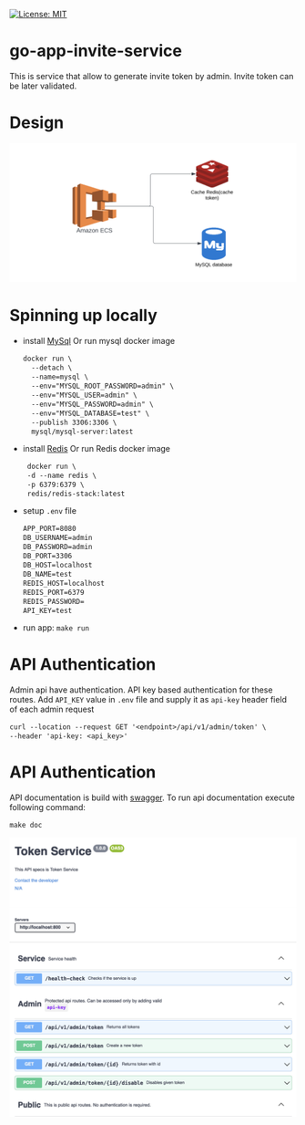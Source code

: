 [![License: MIT](https://img.shields.io/badge/License-MIT-yellow.svg)](https://opensource.org/licenses/MIT)
# go-app-invite-service
This is service that allow to generate invite token by admin. Invite token can be later validated.

# Design
![System Design](./img/system_diagram.png "System design")

# Spinning up locally
- install [MySql](https://www.mysql.com/downloads/) Or run mysql docker image
  ```
  docker run \
    --detach \
    --name=mysql \
    --env="MYSQL_ROOT_PASSWORD=admin" \
    --env="MYSQL_USER=admin" \
    --env="MYSQL_PASSWORD=admin" \
    --env="MYSQL_DATABASE=test" \
    --publish 3306:3306 \
    mysql/mysql-server:latest
  ```
- install [Redis]() Or run Redis docker image
    ```
     docker run \
     -d --name redis \
     -p 6379:6379 \
     redis/redis-stack:latest
    ```
- setup `.env` file
  ```
  APP_PORT=8080
  DB_USERNAME=admin
  DB_PASSWORD=admin
  DB_PORT=3306
  DB_HOST=localhost
  DB_NAME=test
  REDIS_HOST=localhost
  REDIS_PORT=6379
  REDIS_PASSWORD=
  API_KEY=test
  ```
- run app: `make run`

# API Authentication
Admin api have authentication. API key based authentication for these routes. Add `API_KEY` value in `.env` file and supply it as `api-key` header field of each admin request
```curl
curl --location --request GET '<endpoint>/api/v1/admin/token' \
--header 'api-key: <api_key>'
```

# API Authentication
API documentation is build with [swagger](https://swagger.io/). To run api documentation execute following command:
  ```
  make doc
  ```

![API Doc](./img/swagger.png "api doc")